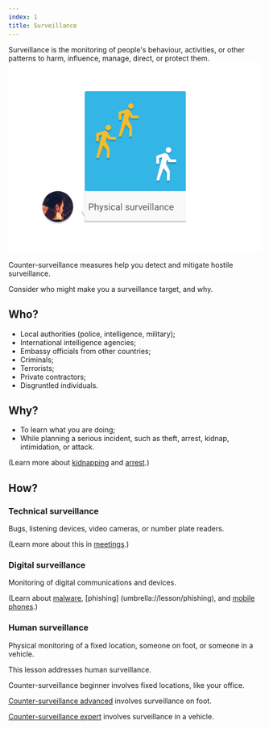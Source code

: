 ```yaml
---
index: 1
title: Surveillance
---
```

Surveillance is the monitoring of people's behaviour, activities, or other patterns to harm, influence, manage, direct, or protect them.
![image](surveillance1.png)

Counter-surveillance measures help you detect and mitigate hostile surveillance.

Consider who might make you a surveillance target, and why.  

## Who?

*   Local authorities (police, intelligence, military);
*   International intelligence agencies;
*	Embassy officials from other countries;
*   Criminals;
*   Terrorists;
*   Private contractors;
*   Disgruntled individuals. 

## Why?

*	To learn what you are doing;
*	While planning a serious incident, such as theft, arrest, kidnap, intimidation, or attack.

(Learn more about [kidnapping](umbrella://lesson/kidnapping/0) and [arrest](umbrella://lesson/arrests).)

## How? 

### Technical surveillance

Bugs, listening devices, video cameras, or number plate readers.

(Learn more about this in [meetings](umbrella://lesson/meetings).)

### Digital surveillance 

Monitoring of digital communications and devices.

(Learn about [malware](umbrella://lesson/malware/0), [phishing] (umbrella://lesson/phishing), and [mobile phones](umbrella://lesson/mobile-phones).)

### Human surveillance

Physical monitoring of a fixed location, someone on foot, or someone in a vehicle.

This lesson addresses human surveillance.

Counter-surveillance beginner involves fixed locations, like your office. 

[Counter-surveillance advanced](umbrella://lesson/counter_surveillance/1) involves surveillance on foot.

[Counter-surveillance expert](umbrella://lesson/counter_surveillance/2) involves surveillance in a vehicle.